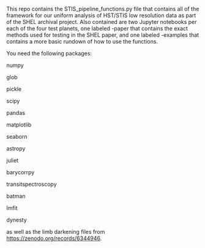 This repo contains the STIS_pipeline_functions.py file that contains all of the framework for our uniform analysis of HST/STIS low resolution data as part of the SHEL archival project. Also contained are two Jupyter notebooks per each of the four test planets, one labeled -paper that contains the exact methods used for testing in the SHEL paper, and one labeled -examples that contains a more basic rundown of how to use the functions.

You need the following packages:

numpy

glob

pickle

scipy

pandas

matplotlib

seaborn

astropy

juliet

barycorrpy

transitspectroscopy

batman

lmfit

dynesty

as well as the limb darkening files from https://zenodo.org/records/6344946.
